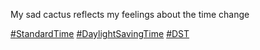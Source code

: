 My sad cactus reflects my feelings about the time change

[\#<span>StandardTime</span>](https://social.lol/tags/StandardTime) [\#<span>DaylightSavingTime</span>](https://social.lol/tags/DaylightSavingTime) [\#<span>DST</span>](https://social.lol/tags/DST)